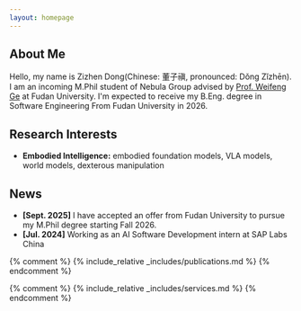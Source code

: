 ```yaml
---
layout: homepage
---
```


## About Me
Hello, my name is Zizhen Dong(Chinese: 董子禛, pronounced: Dǒng Zǐzhēn). I am an incoming M.Phil student of Nebula Group advised by [Prof. Weifeng Ge](https://zyysny.github.io/) at Fudan University. I'm expected to receive my B.Eng. degree in Software Engineering From Fudan University in 2026.

## Research Interests

- **Embodied Intelligence:** embodied foundation models, VLA models, world models, dexterous manipulation

## News

- **[Sept. 2025]** I have accepted an offer from Fudan University to pursue my M.Phil degree starting Fall 2026.
- **[Jul. 2024]** Working as an AI Software Development intern at SAP Labs China

{% comment %}
{% include_relative _includes/publications.md %}
{% endcomment %}

{% comment %}
{% include_relative _includes/services.md %}
{% endcomment %}
